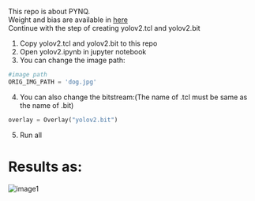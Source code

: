 This repo is about PYNQ.  
Weight and bias are available in [here](https://pan.baidu.com/s/1v1U78fdYJ0p8XWmWXA3P0Q)  
Continue with the step of creating yolov2.tcl and yolov2.bit
1. Copy yolov2.tcl and yolov2.bit to this repo
2. Open yolov2.ipynb in jupyter notebook
3. You can change the image path:  
```python
#image path
ORIG_IMG_PATH = 'dog.jpg'
```
4. You can also change the bitstream:(The name of .tcl must be same as the name of .bit)  
```python
overlay = Overlay("yolov2.bit")
```
5. Run all  
# Results as:  
![image1](https://github.com/dhm2013724/yolov2_xilinx_fpga/blob/master/pynq/result-1.jpg)

